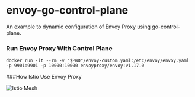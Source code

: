 # envoy-go-control-plane
An example to dynamic configuration of Envoy Proxy using go-control-plane.

### Run Envoy Proxy With Control Plane

```docker run -it --rm -v "$PWD"/envoy-custom.yaml:/etc/envoy/envoy.yaml -p 9901:9901 -p 10000:10000 envoyproxy/envoy:v1.17.0```

###How Istio Use Envoy Proxy

![Istio Mesh](istio.png)